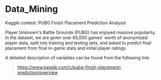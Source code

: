 # Data_Mining
Kaggle contest: PUBG Finish Placement Prediction Analysis

Player Unknown's Battle Grounds (PUBG) has enjoyed massive popularity. In the dataset, we are given over 65,000 games' worth of anonymized player data, split into training and testing sets, and asked to predict final placement from final in-game stats and initial player ratings. 

A detailed description of variables can be found from the following link:
> https://www.kaggle.com/c/pubg-finish-placement-prediction/overview
 
